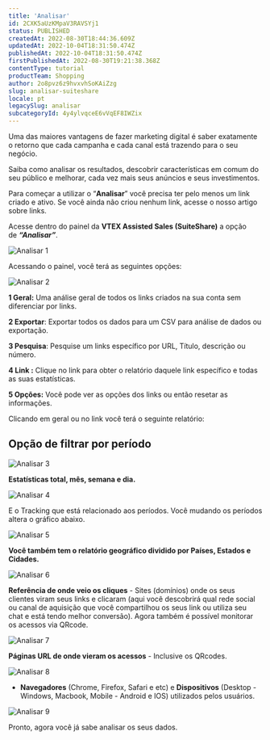 ```yaml
---
title: 'Analisar'
id: 2CXK5aUzKMpaV3RAVSYj1
status: PUBLISHED
createdAt: 2022-08-30T18:44:36.609Z
updatedAt: 2022-10-04T18:31:50.474Z
publishedAt: 2022-10-04T18:31:50.474Z
firstPublishedAt: 2022-08-30T19:21:38.368Z
contentType: tutorial
productTeam: Shopping
author: 2o8pvz6z9hvxvhSoKAiZzg
slug: analisar-suiteshare
locale: pt
legacySlug: analisar
subcategoryId: 4y4ylvqceE6vVqEF8IWZix
---
```


Uma das maiores vantagens de fazer marketing digital é saber exatamente o retorno que cada campanha e cada canal está trazendo para o seu negócio.   

Saiba como analisar os resultados, descobrir características em comum do seu público e melhorar, cada vez mais seus anúncios e seus investimentos. 

Para começar a utilizar o “**Analisar**” você precisa ter pelo menos um link criado e ativo. Se você ainda não criou nenhum link, acesse o nosso artigo sobre links. 

Acesse dentro do painel da **VTEX Assisted Sales (SuiteShare)** a opção de _**“Analisar”**_. 

![Analisar 1](https://images.ctfassets.net/alneenqid6w5/XOt7xPapUQ3iYaRLYsQQK/c3c07991814af5cc1e22cebabae6fe87/image.png)

Acessando o painel, você terá as seguintes opções:

![Analisar 2](https://images.ctfassets.net/alneenqid6w5/48TT5uIth5qpUc2DG9cVWV/be55b7a75b930988a13125ca54337577/image.png)

**1 Geral:** Uma análise geral de todos os links criados na sua conta sem diferenciar por links.

**2 Exportar**: Exportar todos os dados para um CSV para análise de dados ou exportação. 

**3 Pesquisa**: Pesquise um links específico por URL, Título, descrição ou número. 

**4 Link :** Clique no link para obter o relatório daquele link específico e todas as suas estatísticas.  

**5 Opções:** Você pode ver as opções dos links ou então resetar as informações. 

Clicando em geral ou no link você terá o seguinte relatório: 

## Opção de filtrar por período

![Analisar 3](https://images.ctfassets.net/alneenqid6w5/1tMhqp6iaxzBHrB6PBJdKH/3532a9535d8592409b681ea22af5a06a/Screenshot_2022-08-30_at_15-49-58_Analisar.png)

**Estatísticas total, mês, semana e dia.** 

![Analisar 4](https://images.ctfassets.net/alneenqid6w5/2DZluzvUBtUoMY9wUdjwUF/0c2e372fdf47e2dc242a8b9d0eed8cc0/Screenshot_2022-08-30_at_15-50-06_Analisar.png)

E o Tracking que está relacionado aos períodos. Você mudando os períodos altera o gráfico abaixo.

![Analisar 5](https://images.ctfassets.net/alneenqid6w5/3rX7ajgRqtwoN4nOUHSRDq/55f816b883428504ef08f0d6a0037c07/Screenshot_2022-08-30_at_15-50-11_Analisar.png)

**Você também tem o relatório geográfico dividido por Países, Estados e Cidades.** 

![Analisar 6](https://images.ctfassets.net/alneenqid6w5/5RfLQis64rfCy3ANOqhJPP/48f8adc0ecf35cffb1f5f692bb61142b/Screenshot_2022-08-30_at_15-50-15_Analisar.png)

**Referência de onde veio os cliques** - Sites (domínios) onde os seus clientes viram seus links e clicaram (aqui você descobrirá qual rede social ou canal de aquisição que você compartilhou os seus link ou utiliza seu chat e está tendo melhor conversão). Agora também é possível monitorar os acessos via QRcode.

![Analisar 7](https://images.ctfassets.net/alneenqid6w5/1a0BpP3gTuD31CCkWLP5tJ/033e1a5fcc4df17b3fb1eee67eac5c7d/Screenshot_2022-08-30_at_15-50-21_Analisar.png)

**Páginas URL de onde vieram os acessos** - Inclusive os QRcodes. 

![Analisar 8](https://images.ctfassets.net/alneenqid6w5/4aoekMLr0yXq1ip706jHbm/1c014e91910e44276d0722b0b86b7fe4/Screenshot_2022-08-30_at_15-50-25_Analisar.png)

- **Navegadores** (Chrome, Firefox, Safari e etc) e **Dispositivos** (Desktop - Windows, Macbook, Mobile - Android e IOS) utilizados pelos usuários.

![Analisar 9](https://images.ctfassets.net/alneenqid6w5/1kIISQHtXhbUYfzARwmUvP/55d79bc433500613da6dc478969de56f/Screenshot_2022-08-30_at_15-50-29_Analisar.png)

Pronto, agora você já sabe analisar os seus dados.
